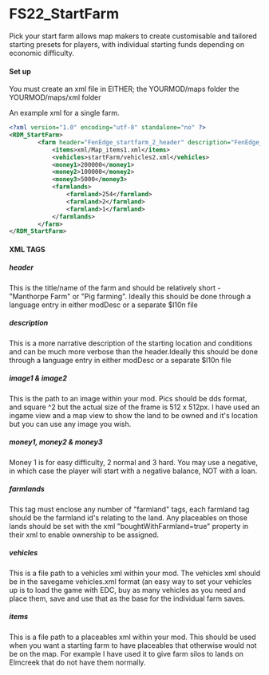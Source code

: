 # FS22_StartFarm

Pick your start farm allows map makers to create customisable and tailored starting presets for players, with individual starting funds depending on economic difficulty.

#### Set up

You must create an xml file in EITHER;
the YOURMOD/maps folder
the YOURMOD/maps/xml folder

An example xml for a single farm.
```xml
<?xml version="1.0" encoding="utf-8" standalone="no" ?>
<RDM_StartFarm>	
        <farm header="FenEdge_startfarm_2_header" description="FenEdge_startfarm_2_description" image1="startFarm/pic2a.dds" image2="startFarm/pic2b.dds">
            <items>xml/Map_items1.xml</items>
            <vehicles>startFarm/vehicles2.xml</vehicles>
            <money1>200000</money1>
            <money2>100000</money2>
            <money3>5000</money3>
            <farmlands>
                <farmland>254</farmland>
                <farmland>2</farmland>
                <farmland>1</farmland>
            </farmlands>
        </farm>
</RDM_StartFarm>	     
```
#### XML TAGS
##### header
This is the title/name of the farm and should be relatively short - "Manthorpe Farm" or "Pig farming". Ideally this should be done through a language entry in either modDesc or a separate $l10n file

##### description
This is a more narrative description of the starting location and conditions and can be much more verbose than the header.Ideally this should be done through a language entry in either modDesc or a separate $l10n file

##### image1 & image2
This is the path to an image within your mod. Pics should be dds format, and square ^2 but the actual size of the frame is 512 x 512px. I have used an ingame view and a map view to show the land to be owned and it's location but you can use any image you wish.

##### money1, money2 & money3
Money 1 is for easy difficulty, 2 normal and 3 hard. You may use a negative, in which case the player will start with a negative balance, NOT with a loan.

##### farmlands
This tag must enclose any number of "farmland" tags, each farmland tag should be the farmland id's relating to the land. Any placeables on those lands should be set with the xml "boughtWithFarmland=true" property in their xml to enable ownership to be assigned.

##### vehicles
This is a file path to a vehicles xml within your mod. The vehicles xml should be in the savegame vehicles.xml format (an easy way to set your vehicles up is to load the game with EDC, buy as many vehicles as you need and place them, save and use that as the base for the individual farm saves.

##### items
This is a file path to a placeables xml within your mod. This should be used when you want a starting farm to have placeables that otherwise would not be on the map. For example I have used it to give farm silos to lands on Elmcreek that do not have them normally.
